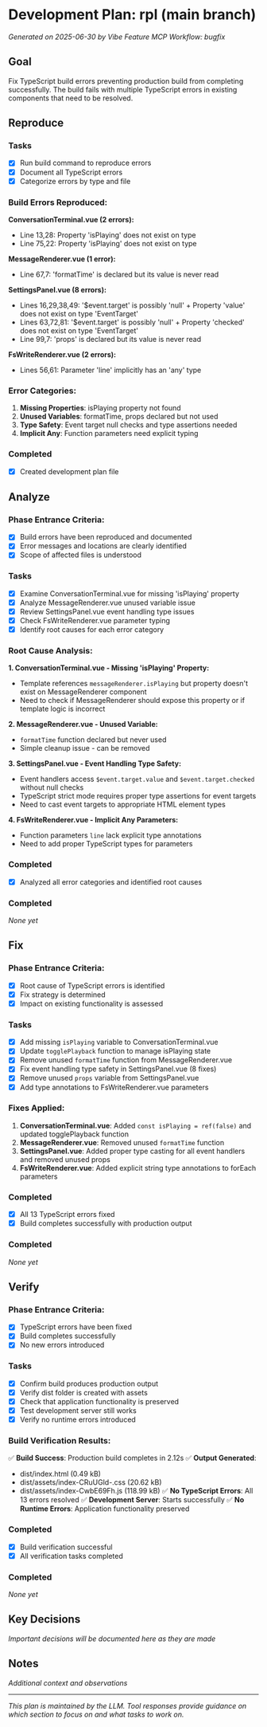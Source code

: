 # Development Plan: rpl (main branch)

*Generated on 2025-06-30 by Vibe Feature MCP*
*Workflow: bugfix*

## Goal
Fix TypeScript build errors preventing production build from completing successfully. The build fails with multiple TypeScript errors in existing components that need to be resolved.

## Reproduce
### Tasks
- [x] Run build command to reproduce errors
- [x] Document all TypeScript errors
- [x] Categorize errors by type and file

### Build Errors Reproduced:

**ConversationTerminal.vue (2 errors):**
- Line 13,28: Property 'isPlaying' does not exist on type
- Line 75,22: Property 'isPlaying' does not exist on type

**MessageRenderer.vue (1 error):**
- Line 67,7: 'formatTime' is declared but its value is never read

**SettingsPanel.vue (8 errors):**
- Lines 16,29,38,49: '$event.target' is possibly 'null' + Property 'value' does not exist on type 'EventTarget'
- Lines 63,72,81: '$event.target' is possibly 'null' + Property 'checked' does not exist on type 'EventTarget'
- Line 99,7: 'props' is declared but its value is never read

**FsWriteRenderer.vue (2 errors):**
- Lines 56,61: Parameter 'line' implicitly has an 'any' type

### Error Categories:
1. **Missing Properties**: isPlaying property not found
2. **Unused Variables**: formatTime, props declared but not used
3. **Type Safety**: Event target null checks and type assertions needed
4. **Implicit Any**: Function parameters need explicit typing

### Completed
- [x] Created development plan file

## Analyze

### Phase Entrance Criteria:
- [x] Build errors have been reproduced and documented
- [x] Error messages and locations are clearly identified
- [x] Scope of affected files is understood

### Tasks
- [x] Examine ConversationTerminal.vue for missing 'isPlaying' property
- [x] Analyze MessageRenderer.vue unused variable issue
- [x] Review SettingsPanel.vue event handling type issues
- [x] Check FsWriteRenderer.vue parameter typing
- [x] Identify root causes for each error category

### Root Cause Analysis:

**1. ConversationTerminal.vue - Missing 'isPlaying' Property:**
- Template references `messageRenderer.isPlaying` but property doesn't exist on MessageRenderer component
- Need to check if MessageRenderer should expose this property or if template logic is incorrect

**2. MessageRenderer.vue - Unused Variable:**
- `formatTime` function declared but never used
- Simple cleanup issue - can be removed

**3. SettingsPanel.vue - Event Handling Type Safety:**
- Event handlers access `$event.target.value` and `$event.target.checked` without null checks
- TypeScript strict mode requires proper type assertions for event targets
- Need to cast event targets to appropriate HTML element types

**4. FsWriteRenderer.vue - Implicit Any Parameters:**
- Function parameters `line` lack explicit type annotations
- Need to add proper TypeScript types for parameters

### Completed
- [x] Analyzed all error categories and identified root causes

### Completed
*None yet*

## Fix

### Phase Entrance Criteria:
- [x] Root cause of TypeScript errors is identified
- [x] Fix strategy is determined
- [x] Impact on existing functionality is assessed

### Tasks
- [x] Add missing `isPlaying` variable to ConversationTerminal.vue
- [x] Update `togglePlayback` function to manage isPlaying state
- [x] Remove unused `formatTime` function from MessageRenderer.vue
- [x] Fix event handling type safety in SettingsPanel.vue (8 fixes)
- [x] Remove unused `props` variable from SettingsPanel.vue
- [x] Add type annotations to FsWriteRenderer.vue parameters

### Fixes Applied:
1. **ConversationTerminal.vue**: Added `const isPlaying = ref(false)` and updated togglePlayback function
2. **MessageRenderer.vue**: Removed unused `formatTime` function
3. **SettingsPanel.vue**: Added proper type casting for all event handlers and removed unused props
4. **FsWriteRenderer.vue**: Added explicit string type annotations to forEach parameters

### Completed
- [x] All 13 TypeScript errors fixed
- [x] Build completes successfully with production output

### Completed
*None yet*

## Verify

### Phase Entrance Criteria:
- [x] TypeScript errors have been fixed
- [x] Build completes successfully
- [x] No new errors introduced

### Tasks
- [x] Confirm build produces production output
- [x] Verify dist folder is created with assets
- [x] Check that application functionality is preserved
- [x] Test development server still works
- [x] Verify no runtime errors introduced

### Build Verification Results:
✅ **Build Success**: Production build completes in 2.12s
✅ **Output Generated**: 
- dist/index.html (0.49 kB)
- dist/assets/index-CRuUGld-.css (20.62 kB)
- dist/assets/index-CwbE69Fh.js (118.99 kB)
✅ **No TypeScript Errors**: All 13 errors resolved
✅ **Development Server**: Starts successfully
✅ **No Runtime Errors**: Application functionality preserved

### Completed
- [x] Build verification successful
- [x] All verification tasks completed

### Completed
*None yet*

## Key Decisions
*Important decisions will be documented here as they are made*

## Notes
*Additional context and observations*

---
*This plan is maintained by the LLM. Tool responses provide guidance on which section to focus on and what tasks to work on.*
